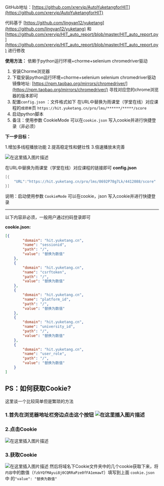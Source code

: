 GitHub地址：[https://github.com/xrervip/AutoYuketangforHIT](https://github.com/xrervip/AutoYuketangforHIT)


代码基于 [https://github.com/lingyan12/yuketang](https://github.com/lingyan12/yuketang) 和[https://github.com/xrervip/HIT_auto_report/blob/master/HIT_auto_report.py](https://github.com/xrervip/HIT_auto_report/blob/master/HIT_auto_report.py) 进行修改

**使用方法：**
依赖于python运行环境+chorme+selenium chromedriver驱动

 1. 安装Chorme浏览器
 2. 下载安装python运行环境+chorme+selenium selenium chromedriver驱动 镜像地址: [https://npm.taobao.org/mirrors/chromedriver/](https://npm.taobao.org/mirrors/chromedriver/) 寻找对应您的chrome浏览器的版本即可
 3. 配置`config.json`  ：文件格式如下 在URL中替换为雨课堂（学堂在线）对应课程的`成绩单`页  `https://hit.yuketang.cn/pro/lms/******/*****/score`
 4. 启动python脚本 
 5. 备注：使用参数 CookieMode 可以在`cookie.json` 写入cookie并进行快捷登录（非必须）

**下一步目标：**

1.增加多线程播放功能
2.提高稳定性和健壮性
3.倍速播放未完善

![在这里插入图片描述](https://img-blog.csdnimg.cn/20200925164844953.png?x-oss-process=image/watermark,type_ZmFuZ3poZW5naGVpdGk,shadow_10,text_aHR0cHM6Ly9ibG9nLmNzZG4ubmV0L0ZyYW5rbGluc19GYW4=,size_16,color_FFFFFF,t_70#pic_center)
  




在URL中替换为雨课堂（学堂在线）对应课程的链接即可
**config.json**

```c
[{
	"URL":"https://hit.yuketang.cn/pro/lms/8692P78g7Lk/4412088/score"
}]
```


说明：启动使用参数 `CookieMode` 可以在cookie，json 写入cookie并进行快捷登录

---
以下内容非必须，一般用户通过扫码登录即可


**cookie.json:**

```json
[{
		"domain": "hit.yuketang.cn",
		"name": "sessionid",
		"path": "/",
		"value": "替换为数值"
	},
	{
		"domain": "hit.yuketang.cn",
		"name": "csrftoken",
		"path": "/",
		"value": "替换为数值"
	},
	{
		"domain": "hit.yuketang.cn",
		"name": "platform_id",
		"path": "/",
		"value": "替换为数值"
	},
	{
		"domain": "hit.yuketang.cn",
		"name": "university_id",
		"path": "/",
		"value": "替换为数值"
	},
	{
		"domain": "hit.yuketang.cn",
		"name": "user_role",
		"path": "/",
		"value": "替换为数值"
	}
]
```
## PS：如何获取Cookie?
这里谈一个比较简单但是繁琐的方法
 ### 1.首先在浏览器地址栏旁边点击这个按钮 ![在这里插入图片描述](https://img-blog.csdnimg.cn/20200925171529155.png#pic_center)
### 2.点击Cookie
![在这里插入图片描述](https://img-blog.csdnimg.cn/20200925171658840.png?x-oss-process=image/watermark,type_ZmFuZ3poZW5naGVpdGk,shadow_10,text_aHR0cHM6Ly9ibG9nLmNzZG4ubmV0L0ZyYW5rbGluc19GYW4=,size_16,color_FFFFFF,t_70#pic_center)
### 3.获取Cookie
![在这里插入图片描述](https://img-blog.csdnimg.cn/20200925171727355.png?x-oss-process=image/watermark,type_ZmFuZ3poZW5naGVpdGk,shadow_10,text_aHR0cHM6Ly9ibG9nLmNzZG4ubmV0L0ZyYW5rbGluc19GYW4=,size_16,color_FFFFFF,t_70#pic_center)
然后将域名下Cookie文件夹中的几个cookie获取下来，将`内容`中的数值（`fzbYQfMAyui8j0CQRRaPze0fFA1emawT`）填写到上面 `cookie.json` 中 的`"value": "替换为数值"`



